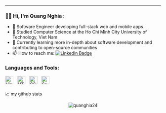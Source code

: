 
<!--
<div id="header" align="center">
  <img src="https://media1.giphy.com/media/v1.Y2lkPTc5MGI3NjExMDU3c24yZng5aXRqYXpzMjA0amtzajF2bXBlcG56eWRheTdhNXk0ciZlcD12MV9pbnRlcm5hbF9naWZfYnlfaWQmY3Q9cw/WIQ0N0OUvei1OW1h9Z/giphy.webp"  width="200"/>
</div>
 <div id="badges" align="center">
  <a href="https://www.linkedin.com/in/nghia-truong-quang-83697221a/">
    <img src="https://img.shields.io/badge/LinkedIn-blue?style=for-the-badge&logo=linkedin&logoColor=white" alt="LinkedIn Badge"/>
  </a>
  <a href="https://www.facebook.com/quanghia.24">
    <img src="https://img.shields.io/badge/Facebook-blue?style=for-the-badge&logo=facebook&logoColor=white" alt="Facebook Badge"/>
  </a>
</div>

<div align = "center"><img src="https://komarev.com/ghpvc/?username=quanghia24&style=flat-square&color=blue" alt=""/> <br> <h1>Hi there 👋</h1></div> -->


---

### :woman_technologist: Hi, I'm Quang Nghia :

- 🔭 Software Engineer developing full-stack web and mobile apps 
- 🌱 Studied Computer Science at the Ho Chi Minh City University of Technology, Viet Nam
- 👯 Currently learning more in-depth about software development and contributing to open-source communities
- :mailbox: How to reach me: [![Linkedin Badge](https://img.shields.io/badge/-linkedin-blue?style=flat&logo=Linkedin&logoColor=white)](https://www.linkedin.com/in/nghia-truong-quang-83697221a/)


<!--
**quanghia24/quanghia24** is a ✨ _special_ ✨ repository because its `README.md` (this file) appears on your GitHub profile.

Here are some ideas to get you started:

- 🔭 Software Engineer developing full-stack web and mobile app 
- 🌱 Studied [Computer Science](https://en.wikipedia.org/wiki/Ho_Chi_Minh_City_University_of_Technology) at the Ho Chi Minh City University of Technology, Viet Nam 
- 👯 Currently learning more about software development
- 🤔 I’m looking for help with ...
- 💬 Ask me about ...
- 📫 How to reach me: ...
- 😄 Pronouns: ...
- ⚡ Fun fact: ...
-->

### Languages and Tools:
<img align="left" alt="Visual Studio Code" width="26px" src="https://cdn.jsdelivr.net/gh/devicons/devicon/icons/vscode/vscode-original.svg" style="padding-right:10px;" />
<img align="left" alt="HTML5" width="26px" src="https://cdn.jsdelivr.net/gh/devicons/devicon/icons/html5/html5-original.svg" style="padding-right:10px;" />
<img align="left" alt="CSS3" width="26px" src="https://cdn.jsdelivr.net/gh/devicons/devicon/icons/css3/css3-original.svg" style="padding-right:10px;" />
<img align="left" alt="Sass" width="26px" src="https://cdn.jsdelivr.net/gh/devicons/devicon/icons/sass/sass-original.svg" style="padding-right:10px;" />

</br>
</br>

📈 my github stats

<p align="center"> <img src="https://github-readme-stats.vercel.app/api?username=quanghia24&show_icons=true&theme=gotham" alt="quanghia24" />
